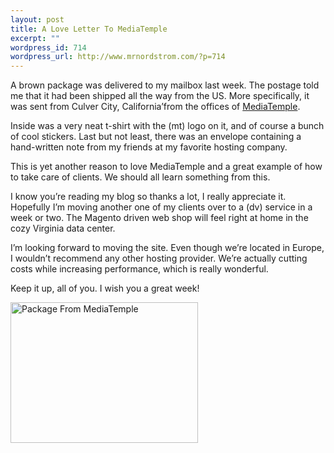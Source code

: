 ```yaml
--- 
layout: post
title: A Love Letter To MediaTemple
excerpt: ""
wordpress_id: 714
wordpress_url: http://www.mrnordstrom.com/?p=714
---
```

<p>A brown package was delivered to my mailbox last week. The postage told me that it had been shipped all the way from the US. More specifically, it was sent from Culver City, California&rsquo;from the offices of <a href="http://www.mediatemple.net/">MediaTemple</a>.</p>
<!--more-->
<p>Inside was a very neat t-shirt with the (mt) logo on it, and of course a bunch of cool stickers. Last but not least, there was an envelope containing a hand-written note from my friends at my favorite hosting company.</p>

<p>This is yet another reason to love MediaTemple and a great example of how to take care of clients. We should all learn something from this.</p>

<p>I know you&rsquo;re reading my blog so thanks a lot, I really appreciate it. Hopefully I&rsquo;m moving another one of my clients over to a (dv) service in a week or two. The Magento driven web shop will feel right at home in the cozy Virginia data center.</p>

<p>I&rsquo;m looking forward to moving the site. Even though we&rsquo;re located in Europe, I wouldn&rsquo;t recommend any other hosting provider. We&rsquo;re actually cutting costs while increasing performance, which is really wonderful.</p>

<p>Keep it up, all of you. I wish you a great week!</p>

<p><a href="http://www.mrnordstrom.com/wp-content/uploads/2010/02/20100221_mediatemple_package.jpg"><img src="http://www.mrnordstrom.com/wp-content/uploads/2010/02/20100221_mediatemple_package-300x225.jpg" alt="Package From MediaTemple" title="Package From MediaTemple" width="300" height="225" class="alignnone size-medium wp-image-717" /></a></p>

